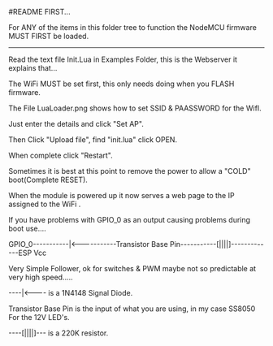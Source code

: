 ﻿#README FIRST...

For ANY of the items in this folder tree to function the NodeMCU firmware MUST FIRST be loaded.

------------------------------------------------------------------------------------------------

Read the text file Init.Lua in Examples Folder, this is the Webserver it explains that...

The WiFi MUST be set first, this only needs doing when you FLASH firmware.

The File LuaLoader.png shows how to set SSID & PAASSWORD for the WifI.

Just enter the details and click "Set AP".

Then Click "Upload file", find "init.lua" click OPEN.

When complete click "Restart".

Sometimes it is best at this point to remove the power to allow a "COLD" boot(Complete RESET).

When the module is powered up it now serves a web page to the IP assigned to the WiFi
.

If you have problems with GPIO_0 as an output causing problems during boot use....

GPIO_0-----------|<-----------Transistor Base Pin-----------[||||]-------------ESP Vcc  

Very Simple Follower, ok for switches & PWM maybe not so predictable at very high speed.....

----|<----  is a 1N4148 Signal Diode.

Transistor Base Pin        is the input of what you are using, in my case SS8050 For the 12V LED's.

----[||||]---   is a 220K resistor.



